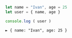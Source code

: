```javascript
let name = "Ivan", age = 25
let user = { name, age }

console.log ( user )
```

```console
► { name: "Ivan", age: 25 }
```